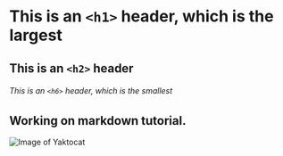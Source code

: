 # This is an `<h1>` header, which is the largest

## This is an `<h2>` header

###### This is an `<h6>` header, which is the smallest

## Working on markdown tutorial.

![Image of Yaktocat](https://octodex.github.com/images/yaktocat.png)
